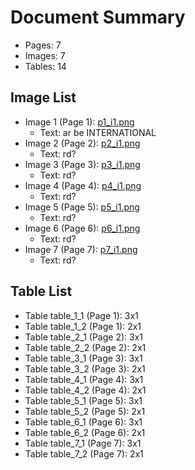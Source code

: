 # Document Summary

- Pages: 7
- Images: 7
- Tables: 14

## Image List

- Image 1 (Page 1): [p1_i1.png](pdf_images/p1_i1.png)
  - Text: ar be
INTERNATIONAL
- Image 2 (Page 2): [p2_i1.png](pdf_images/p2_i1.png)
  - Text: rd?
- Image 3 (Page 3): [p3_i1.png](pdf_images/p3_i1.png)
  - Text: rd?
- Image 4 (Page 4): [p4_i1.png](pdf_images/p4_i1.png)
  - Text: rd?
- Image 5 (Page 5): [p5_i1.png](pdf_images/p5_i1.png)
  - Text: rd?
- Image 6 (Page 6): [p6_i1.png](pdf_images/p6_i1.png)
  - Text: rd?
- Image 7 (Page 7): [p7_i1.png](pdf_images/p7_i1.png)
  - Text: rd?

## Table List

- Table table_1_1 (Page 1): 3x1
- Table table_1_2 (Page 1): 2x1
- Table table_2_1 (Page 2): 3x1
- Table table_2_2 (Page 2): 2x1
- Table table_3_1 (Page 3): 3x1
- Table table_3_2 (Page 3): 2x1
- Table table_4_1 (Page 4): 3x1
- Table table_4_2 (Page 4): 2x1
- Table table_5_1 (Page 5): 3x1
- Table table_5_2 (Page 5): 2x1
- Table table_6_1 (Page 6): 3x1
- Table table_6_2 (Page 6): 2x1
- Table table_7_1 (Page 7): 3x1
- Table table_7_2 (Page 7): 2x1
